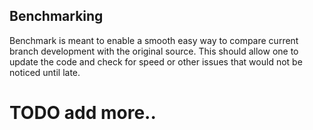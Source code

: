 ## Benchmarking

Benchmark is meant to enable a smooth easy way to compare current branch
development with the original source.  This should allow one to update 
the code and check for speed or other issues that would not be noticed 
until late.

# TODO add more..